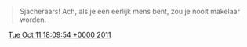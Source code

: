 > Sjacheraars\! Ach, als je een eerlijk mens bent, zou je nooit makelaar worden\.

<img src="../../media/tweet.ico" width="12" /> [Tue Oct 11 18:09:54 +0000 2011](https://twitter.com/DromerDenker/status/123822648563220480)